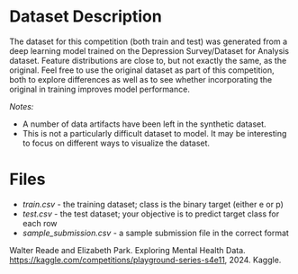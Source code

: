 # Dataset Description
The dataset for this competition (both train and test) was generated from a deep learning model trained on the Depression Survey/Dataset for Analysis dataset. Feature distributions are close to, but not exactly the same, as the original. Feel free to use the original dataset as part of this competition, both to explore differences as well as to see whether incorporating the original in training improves model performance.

*Notes:* 
- A number of data artifacts have been left in the synthetic dataset.
- This is not a particularly difficult dataset to model. It may be interesting to focus on different ways to visualize the dataset.

# Files
- *train.csv* - the training dataset; class is the binary target (either e or p)
- *test.csv* - the test dataset; your objective is to predict target class for each row
- *sample_submission.csv* - a sample submission file in the correct format


Walter Reade and Elizabeth Park. Exploring Mental Health Data. https://kaggle.com/competitions/playground-series-s4e11, 2024. Kaggle.
